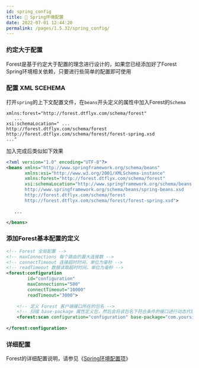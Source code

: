 ```yaml
---
id: spring_config
title: 📐 Spring环境配置
date: 2022-07-01 12:44:20
permalink: /pages/1.5.32/spring_config/
---
```


### 约定大于配置

Forest是基于约定大于配置的理念进行设计的，如果您已经添加好了Forest Spring环境相关依赖，只要进行些简单的配置即可使用

### 配置 XML SCEHEMA

打开`spring`的上下文配置文件，在`beans`开头定义的属性中加入Forest的`Schema`

```
xmlns:forest="http://forest.dtflyx.com/schema/forest"
   ...
xsi:schemaLocation=" ...
http://forest.dtflyx.com/schema/forest
http://forest.dtflyx.com/schema/forest/forest-spring.xsd
..."
```

加入完成后类似如下效果

```xml
<?xml version="1.0" encoding="UTF-8"?>
<beans xmlns="http://www.springframework.org/schema/beans"
       xmlns:xsi="http://www.w3.org/2001/XMLSchema-instance"
       xmlns:forest="http://forest.dtflyx.com/schema/forest"
       xsi:schemaLocation="http://www.springframework.org/schema/beans
       http://www.springframework.org/schema/beans/spring-beans.xsd
       http://forest.dtflyx.com/schema/forest
       http://forest.dtflyx.com/schema/forest/forest-spring.xsd">
    
   ...

</beans>
```

### 添加Forest基本配置的定义

```xml
<!-- Forest 全局配置 -->
<!-- maxConnections 每个路由的最大连接数 -->
<!-- connectTimeout 连接超时时间，单位为毫秒 -->
<!-- readTimeout 数据读取超时时间，单位为毫秒 -->
<forest:configuration
        id="configuration"
        maxConnections="500"
        connectTimeout="10000"
        readTimeout="3000">
   
    <!-- 定义 Forest 客户端接口所在的包名 -->
    <!-- 扫描 base-package 属性定义包，然后会将该包名下符合条件的接口进行动态代理并注入到 Spring 的上下文中 -->
    <forest:scan configuration="configuration" base-package="com.yoursite.client"/>
   
</forest:configuration>
```
### 详细配置

Forest的详细配置说明，请参见《[Spring环境配置项](/pages/1.5.32/spring_config_items/)》
